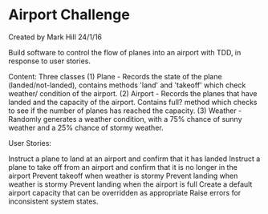 Airport Challenge
=================
Created by Mark Hill 24/1/16

Build software to control the flow of planes into an airport with TDD, in response to user stories.

Content:
Three classes
(1) Plane - Records the state of the plane (landed/not-landed), contains methods 'land' and 'takeoff' which check weather/ condition of the airport.
(2) Airport - Records the planes that have landed and the capacity of the airport. Contains full? method which checks to see if the number of planes has reached the capacity.
(3) Weather - Randomly generates a weather condition, with a 75% chance of sunny weather and a 25% chance of stormy weather.



 User Stories:

 Instruct a plane to land at an airport and confirm that it has landed
 Instruct a plane to take off from an airport and confirm that it is no longer in the airport
 Prevent takeoff when weather is stormy
 Prevent landing when weather is stormy
 Prevent landing when the airport is full
 Create a default airport capacity that can be overridden as appropriate
 Raise errors for inconsistent system states.
